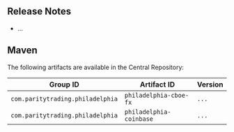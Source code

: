 ## Release Notes

- ...

## Maven

The following artifacts are available in the Central Repository:

Group ID                         | Artifact ID             | Version
---------------------------------|-------------------------|--------
`com.paritytrading.philadelphia` | `philadelphia-cboe-fx`  | `...`
`com.paritytrading.philadelphia` | `philadelphia-coinbase` | `...`
